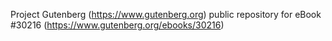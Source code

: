 Project Gutenberg (https://www.gutenberg.org) public repository for eBook #30216 (https://www.gutenberg.org/ebooks/30216)
